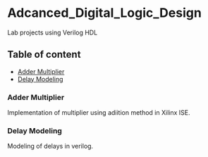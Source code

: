 # Adcanced_Digital_Logic_Design
Lab projects using Verilog HDL
## Table of content
- [Adder Multiplier](###Adder%20Multiplier)
- [Delay Modeling](###Delay%20Modeling)

### Adder Multiplier
Implementation of multiplier using adiition method in Xilinx ISE.

### Delay Modeling
Modeling of delays in verilog.
